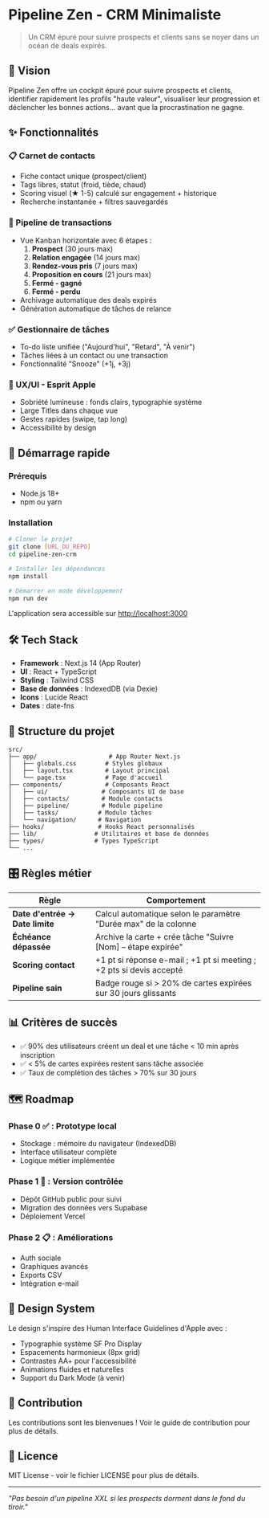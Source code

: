 # Pipeline Zen - CRM Minimaliste

> Un CRM épuré pour suivre prospects et clients sans se noyer dans un océan de deals expirés.

## 🎯 Vision

Pipeline Zen offre un cockpit épuré pour suivre prospects et clients, identifier rapidement les profils "haute valeur", visualiser leur progression et déclencher les bonnes actions... avant que la procrastination ne gagne.

## ✨ Fonctionnalités

### 📋 Carnet de contacts
- Fiche contact unique (prospect/client)
- Tags libres, statut (froid, tiède, chaud)
- Scoring visuel (★ 1-5) calculé sur engagement + historique
- Recherche instantanée + filtres sauvegardés

### 🔄 Pipeline de transactions
- Vue Kanban horizontale avec 6 étapes :
  1. **Prospect** (30 jours max)
  2. **Relation engagée** (14 jours max)
  3. **Rendez-vous pris** (7 jours max)
  4. **Proposition en cours** (21 jours max)
  5. **Fermé - gagné**
  6. **Fermé - perdu**
- Archivage automatique des deals expirés
- Génération automatique de tâches de relance

### ✅ Gestionnaire de tâches
- To-do liste unifiée ("Aujourd'hui", "Retard", "À venir")
- Tâches liées à un contact ou une transaction
- Fonctionnalité "Snooze" (+1j, +3j)

### 🎨 UX/UI - Esprit Apple
- Sobriété lumineuse : fonds clairs, typographie système
- Large Titles dans chaque vue
- Gestes rapides (swipe, tap long)
- Accessibilité by design

## 🚀 Démarrage rapide

### Prérequis
- Node.js 18+ 
- npm ou yarn

### Installation

```bash
# Cloner le projet
git clone [URL_DU_REPO]
cd pipeline-zen-crm

# Installer les dépendances
npm install

# Démarrer en mode développement
npm run dev
```

L'application sera accessible sur [http://localhost:3000](http://localhost:3000)

## 🛠 Tech Stack

- **Framework** : Next.js 14 (App Router)
- **UI** : React + TypeScript
- **Styling** : Tailwind CSS
- **Base de données** : IndexedDB (via Dexie)
- **Icons** : Lucide React
- **Dates** : date-fns

## 📁 Structure du projet

```
src/
├── app/                    # App Router Next.js
│   ├── globals.css        # Styles globaux
│   ├── layout.tsx         # Layout principal
│   └── page.tsx           # Page d'accueil
├── components/            # Composants React
│   ├── ui/               # Composants UI de base
│   ├── contacts/         # Module contacts
│   ├── pipeline/         # Module pipeline
│   ├── tasks/           # Module tâches
│   └── navigation/      # Navigation
├── hooks/               # Hooks React personnalisés
├── lib/                # Utilitaires et base de données
├── types/              # Types TypeScript
└── ...
```

## 🎛 Règles métier

| Règle | Comportement |
|-------|-------------|
| **Date d'entrée → Date limite** | Calcul automatique selon le paramètre "Durée max" de la colonne |
| **Échéance dépassée** | Archive la carte + crée tâche "Suivre [Nom] – étape expirée" |
| **Scoring contact** | +1 pt si réponse e-mail ; +1 pt si meeting ; +2 pts si devis accepté |
| **Pipeline sain** | Badge rouge si > 20% de cartes expirées sur 30 jours glissants |

## 📊 Critères de succès

- ✅ 90% des utilisateurs créent un deal et une tâche < 10 min après inscription
- ✅ < 5% de cartes expirées restent sans tâche associée  
- ✅ Taux de complétion des tâches > 70% sur 30 jours

## 🗺 Roadmap

### Phase 0 ✅ : Prototype local
- Stockage : mémoire du navigateur (IndexedDB)
- Interface utilisateur complète
- Logique métier implémentée

### Phase 1 🔄 : Version contrôlée  
- Dépôt GitHub public pour suivi
- Migration des données vers Supabase
- Déploiement Vercel

### Phase 2 📋 : Améliorations
- Auth sociale
- Graphiques avancés  
- Exports CSV
- Intégration e-mail

## 🎨 Design System

Le design s'inspire des Human Interface Guidelines d'Apple avec :
- Typographie système SF Pro Display
- Espacements harmonieux (8px grid)
- Contrastes AA+ pour l'accessibilité
- Animations fluides et naturelles
- Support du Dark Mode (à venir)

## 🤝 Contribution

Les contributions sont les bienvenues ! Voir le guide de contribution pour plus de détails.

## 📄 Licence

MIT License - voir le fichier LICENSE pour plus de détails.

---

*"Pas besoin d'un pipeline XXL si les prospects dorment dans le fond du tiroir."*
